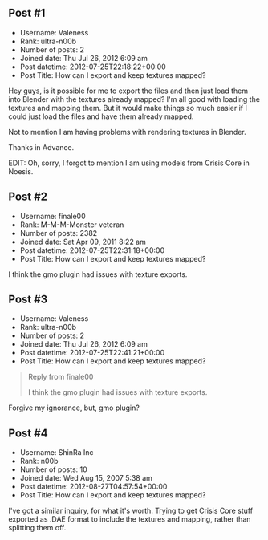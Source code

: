 ## Post #1
- Username: Valeness
- Rank: ultra-n00b
- Number of posts: 2
- Joined date: Thu Jul 26, 2012 6:09 am
- Post datetime: 2012-07-25T22:18:22+00:00
- Post Title: How can I export and keep textures mapped?

Hey guys, is it possible for me to export the files and then just load them into Blender with the textures already mapped? I'm all good with loading the textures and mapping them. But it would make things so much easier if I could just load the files and have them already mapped.

Not to mention I am having problems with rendering textures in Blender.

Thanks in Advance. 

EDIT: Oh, sorry, I forgot to mention I am using models from Crisis Core in Noesis.
## Post #2
- Username: finale00
- Rank: M-M-M-Monster veteran
- Number of posts: 2382
- Joined date: Sat Apr 09, 2011 8:22 am
- Post datetime: 2012-07-25T22:31:18+00:00
- Post Title: How can I export and keep textures mapped?

I think the gmo plugin had issues with texture exports.
## Post #3
- Username: Valeness
- Rank: ultra-n00b
- Number of posts: 2
- Joined date: Thu Jul 26, 2012 6:09 am
- Post datetime: 2012-07-25T22:41:21+00:00
- Post Title: How can I export and keep textures mapped?

> Reply from finale00
>
> I think the gmo plugin had issues with texture exports.

Forgive my ignorance, but, gmo plugin?
## Post #4
- Username: ShinRa Inc
- Rank: n00b
- Number of posts: 10
- Joined date: Wed Aug 15, 2007 5:38 am
- Post datetime: 2012-08-27T04:57:54+00:00
- Post Title: How can I export and keep textures mapped?

I've got a similar inquiry, for what it's worth.  Trying to get Crisis Core stuff exported as .DAE format to include the textures and mapping, rather than splitting them off.
